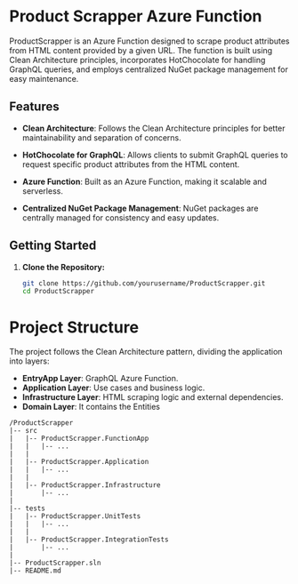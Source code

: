# Product Scrapper Azure Function

ProductScrapper is an Azure Function designed to scrape product attributes from HTML content provided by a given URL. The function is built using Clean Architecture principles, incorporates HotChocolate for handling GraphQL queries, and employs centralized NuGet package management for easy maintenance.

## Features

- **Clean Architecture**: Follows the Clean Architecture principles for better maintainability and separation of concerns.

- **HotChocolate for GraphQL**: Allows clients to submit GraphQL queries to request specific product attributes from the HTML content.

- **Azure Function**: Built as an Azure Function, making it scalable and serverless.

- **Centralized NuGet Package Management**: NuGet packages are centrally managed for consistency and easy updates.

## Getting Started

1. **Clone the Repository:**

   ```bash
   git clone https://github.com/yourusername/ProductScrapper.git
   cd ProductScrapper

# Project Structure

The project follows the Clean Architecture pattern, dividing the application into layers:

- **EntryApp Layer**: GraphQL Azure Function.
- **Application Layer**: Use cases and business logic.
- **Infrastructure Layer**: HTML scraping logic and external dependencies.
- **Domain Layer**: It contains the Entities

```plaintext
/ProductScrapper
|-- src
|   |-- ProductScrapper.FunctionApp
|   |   |-- ...
|   |
|   |-- ProductScrapper.Application
|   |   |-- ...
|   |
|   |-- ProductScrapper.Infrastructure
|       |-- ...
|
|-- tests
|   |-- ProductScrapper.UnitTests
|   |   |-- ...
|   |
|   |-- ProductScrapper.IntegrationTests
|       |-- ...
|
|-- ProductScrapper.sln
|-- README.md


